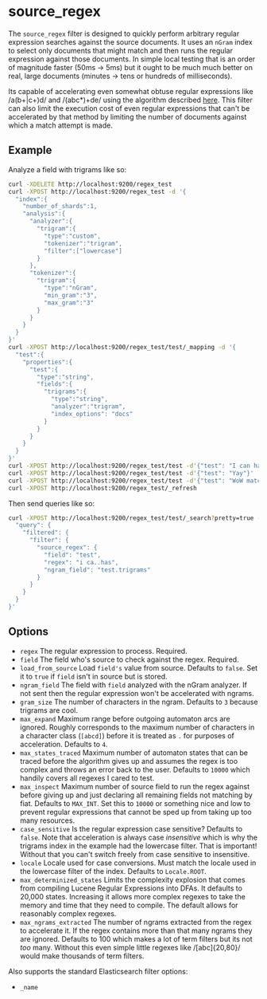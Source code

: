 source_regex
============

The ```source_regex``` filter is designed to quickly perform arbitrary regular
expression searches against the source documents.  It uses an ```nGram``` index
to select only documents that might match and then runs the regular expression
against those documents.  In simple local testing that is an order of magnitude
faster (50ms -> 5ms) but it ought to be much much better on real, large
documents (minutes -> tens or hundreds of milliseconds).

Its capable of accelerating even somewhat obtuse regular expressions like
/a(b+|c+)d/ and /(abc*)+de/ using the algorithm described [here](http://www.pgcon.org/2012/schedule/attachments/248_Alexander%20Korotkov%20-%20Index%20support%20for%20regular%20expression%20search.pdf).
This filter can also limit the execution cost of even regular expressions that
can't be accelerated by that method by limiting the number of documents against
which a match attempt is made.

Example
-------

Analyze a field with trigrams like so:
```bash
curl -XDELETE http://localhost:9200/regex_test
curl -XPOST http://localhost:9200/regex_test -d '{
  "index":{
    "number_of_shards":1,
    "analysis":{
      "analyzer":{
        "trigram":{
          "type":"custom",
          "tokenizer":"trigram",
          "filter":["lowercase"]
        }
      },
      "tokenizer":{
        "trigram":{
          "type":"nGram",
          "min_gram":"3",
          "max_gram":"3"
        }
      }
    }
  }
}'
curl -XPOST http://localhost:9200/regex_test/test/_mapping -d '{
  "test":{
    "properties":{
      "test":{
        "type":"string",
        "fields":{
          "trigrams":{
            "type":"string",
            "analyzer":"trigram",
            "index_options": "docs"
          }
        }
      }
    }
  }
}'
curl -XPOST http://localhost:9200/regex_test/test -d'{"test": "I can has test"}'
curl -XPOST http://localhost:9200/regex_test/test -d'{"test": "Yay"}'
curl -XPOST http://localhost:9200/regex_test/test -d'{"test": "WoW match STuFF"}'
curl -XPOST http://localhost:9200/regex_test/_refresh
```

Then send queries like so:
```bash
curl -XPOST http://localhost:9200/regex_test/test/_search?pretty=true -d '{
  "query": {
    "filtered": {
      "filter": {
        "source_regex": {
          "field": "test",
          "regex": "i ca..has",
          "ngram_field": "test.trigrams"
        }
      }
    }
  }
}'
```

Options
-------

* ```regex``` The regular expression to process.  Required.
* ```field``` The field who's source to check against the regex.  Required.
* ```load_from_source``` Load ```field's``` value from source.  Defaults to
```false```.  Set it to ```true``` if ```field``` isn't in source but is
stored.
* ```ngram_field``` The field with ```field``` analyzed with the nGram
analyzer.  If not sent then the regular expression won't be accelerated with
ngrams.
* ```gram_size``` The number of characters in the ngram.  Defaults to ```3```
because trigrams are cool.
* ```max_expand``` Maximum range before outgoing automaton arcs are ignored.
Roughly corresponds to the maximum number of characters in a character class
(```[abcd]```) before it is treated as ```.``` for purposes of acceleration.
Defaults to ```4```.
* ```max_states_traced``` Maximum number of automaton states that can be traced
before the algorithm gives up and assumes the regex is too complex and throws
an error back to the user.  Defaults to ```10000``` which handily covers all
regexes I cared to test.
* ```max_inspect``` Maximum number of source field to run the regex against
before giving up and just declaring all remaining fields not matching by fiat.
Defaults to ```MAX_INT```.  Set this to ```10000``` or something nice and low
to prevent regular expressions that cannot be sped up from taking up too many
resources.
* ```case_sensitive``` Is the regular expression case sensitive?  Defaults to
```false```.  Note that acceleration is always case *insensitive* which is why
the trigrams index in the example had the lowercase filter.  That is important!
Without that you can't switch freely from case sensitive to insensitive.
* ```locale``` Locale used for case conversions.  Must match the locale used in
the lowercase filter of the index.  Defaults to ```Locale.ROOT```.
* ```max_determinized_states``` Limits the complexity explosion that comes from
compiling Lucene Regular Expressions into DFAs.  It defaults to 20,000 states.
Increasing it allows more complex regexes to take the memory and time that they
need to compile.  The default allows for reasonably complex regexes.
* ```max_ngrams_extracted``` The number of ngrams extracted from the regex to
accelerate it.  If the regex contains more than that many ngrams they are
ignored.  Defaults to 100 which makes a lot of term filters but its not _too_
many.  Without this even simple little regexes like /[abc]{20,80}/ would make
thousands of term filters.

Also supports the standard Elasticsearch filter options:
* ```_name```
